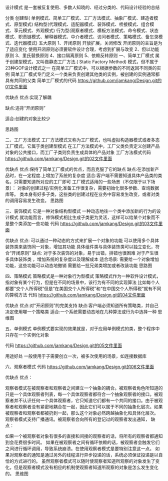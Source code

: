 设计模式
是一套被反复使用、多数人知晓的、经过分类的、代码设计经验的总结

分类
创建型( 单例模式、简单工厂模式、工厂方法模式、抽象厂模式、建造者模式、原型模式)
结构型(代理模式、适配器模式、装饰模式、桥接模式、组合模式、享元模式、外观模式)
行为型(观察者模式、模板方法模式、命令模式、状态模式、职责链模式、解释器模式、中介者模式、访问者模式、策略模式、备忘录模式、迭代器模式)
五大原则
1、开闭原则
开放扩展，关闭修改
开闭原则的主旨是为了适应变化
使用开闭原则必须要软件设计合理，考虑到扩展与改变
2、但以功能原则
3、里氏替换原则
4、接口隔离原则
5、依赖反转原则
一、简单工厂模式
属于创建型模式，又叫做静态工厂方法.( Static Factory Method) 模式，但不属于23种GOF设计模式之一
在简单工厂模式中，可以根据参数的不同返回不同类的实例
简单工厂模式专门定义一个类来负责创建其他类的实例，被创建的实例通常都具有共同的父类
简单工厂模式的代码
https://github.com/jamkang/Design.git的01文件里面

优缺点
优点:实现了解耦

缺点:违背“开闭原则”

适合:创建的对象比较少

思路图


二、工厂方法模式
工厂方法模式又称为工厂模式，也叫虚拟构造器模式或者多态工厂模式，它属于类创建型模式
在工厂方法模式中，工厂父类负责定义创建产品对象的公共接口，而工厂子类则负责生成具体的产品对象
工厂方法模式代码
https://github.com/jamkang/Design.git的02文件里面

优缺点
优点:保持了简单工厂模式的优点，而且克服了它的缺点
缺点:在添加新产品时，在一定程度.上增加了系统的复杂度
适合:客户端不需要知道具体产品类的类名，只需要知道所对应的工厂即可
工厂模式适用的一些场景（不仅限于以下场景）：
对象的创建过程/实例化准备工作很复杂，需要初始化很多参数、查询数据库等。
类本身有好多子类，这些类的创建过程在业务中容易发生改变，或者对类的调用容易发生改变。
思路图


三、装饰模式
它是一种对象结构型模式
一种动态地往一个类中添加新的行为的设计模式
就功能而言，修饰模式相比生成子类更为灵活，这样可以给某个对象而不是整个类添加一些功能
代码
https://github.com/jamkang/Design.git的03文件里面

优缺点
优点:
可以通过一种动态的方式来扩展一个对象的功能
可以使用多个具体装饰类来装饰同一对象，增加其功能
具体组件类与具体装饰类可以独立变化，符合“开闭原则”
缺点:
对于多次装饰的对象，易于出错，排错也很困难
对于产生很多具体装饰类 ，增加系统的复杂度以及理解成本
适合场景:
需要给一个对象增加功能，这些功能可以动态地撤销
需要给一批兄弟类增加或者改装功能
思路图


四、策略模式
策略模式是一种对象行为型模式
策略模式作为一种软件设计模式，指对象有某个行为，但是在不同的场景中，该行为有不同的实现算法
比如每个人都要“交个人所得税”但是“在美国交个人所得税”和“在中国交个人所得税”就有不同的算税方法
代码
https://github.com/jamkang/Design.git的04文件里面

优缺点
优点:对“开闭原则”的完美支持
缺点:客户端必须知道所有策略类，并自己决定使用哪一个策略类
适合:一个系统需要动态地在几种算法或行为中选择一种
思维图


五、单例模式
单例模式要实现的效果就是，对于应用单例模式的类，整个程序中只存在一个实例化对象

代码
https://github.com/jamkang/Design.git的05文件里面

用途好处
一般使用于子需要创立一次，被多次使用的场景，如连接数据库

六、观察者模式
代码
https://github.com/jamkang/Design.git的06文件里面

优缺点
优点：

观察者模式在被观察者和观察者之间建立一个抽象的耦合。被观察者角色所知道的只是一个具体观察者列表，每一个具体观察者都符合一个抽象观察者的接口。被观察者并不认识任何一个具体观察者，它只知道它们都有一个共同的接口。由于被观察者和观察者没有紧密地耦合在一起，因此它们可以属于不同的抽象化层次。如果被观察者和观察者都被扔到一起，那么这个对象必然跨越抽象化和具体化层次。
观察者模式支持广播通讯。被观察者会向所有的登记过的观察者发出通知，
缺点：

如果一个被观察者对象有很多的直接和间接的观察者的话，将所有的观察者都通知到会花费很多时间。
如果在被观察者之间有循环依赖的话，被观察者会触发它们之间进行循环调用，导致系统崩溃。在使用观察者模式是要特别注意这一点。
如果对观察者的通知是通过另外的线程进行异步投递的话，系统必须保证投递是以自恰的方式进行的。
虽然观察者模式可以随时使观察者知道所观察的对象发生了变化，但是观察者模式没有相应的机制使观察者知道所观察的对象是怎么发生变化的。
思维图